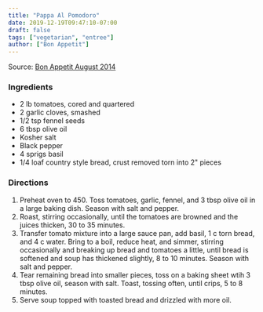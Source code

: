 ```yaml
---
title: "Pappa Al Pomodoro"
date: 2019-12-19T09:47:10-07:00
draft: false
tags: ["vegetarian", "entree"]
author: ["Bon Appetit"]
---
```


Source: [Bon Appetit August 2014](https://www.bonappetit.com/recipe/pappa-al-pomodoro)

### Ingredients
- 2 lb tomatoes, cored and quartered
- 2 garlic cloves, smashed
- 1/2 tsp fennel seeds
- 6 tbsp olive oil
- Kosher salt
- Black pepper
- 4 sprigs basil
- 1/4 loaf country style bread, crust removed torn into 2" pieces

### Directions
1. Preheat oven to 450. Toss tomatoes, garlic, fennel, and 3 tbsp olive oil in a large baking dish. Season with salt and pepper.
1. Roast, stirring occasionally, until the tomatoes are browned and the juices thicken, 30 to 35 minutes.
1. Transfer tomato mixture into a large sauce pan, add basil, 1 c torn bread, and 4 c water. Bring to a boil, reduce heat, and simmer, stirring occasionally and breaking up bread and tomatoes a little, until bread is softened and soup has thickened slightly, 8 to 10 minutes. Season with salt and pepper.
1. Tear remaining bread into smaller pieces, toss on a baking sheet wtih 3 tbsp olive oil, season with salt. Toast, tossing often, until crips, 5 to 8 minutes.
1. Serve soup topped with toasted bread and drizzled with more oil.
